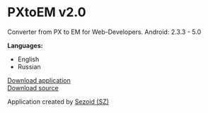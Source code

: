 PXtoEM v2.0
======

Converter from PX to EM for Web-Developers. Android: 2.3.3 - 5.0

<b>Languages:</b>
- English
- Russian

<a href="http://sezex.ru/pxtoem/download">Download application</a><br>
<a href="https://github.com/sezoid/PXtoEM/archive/master.zip">Download source</a>

Application created by <a href="http:/sezex.ru/">Sezoid (SZ)</a>
